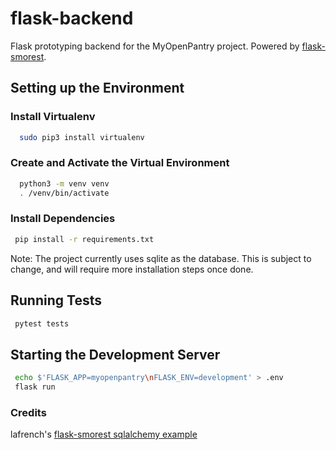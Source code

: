 # flask-backend
Flask prototyping backend for the MyOpenPantry project. Powered by [flask-smorest](https://flask-smorest.readthedocs.io/en/latest/).

## Setting up the Environment

### Install Virtualenv
```bash
  sudo pip3 install virtualenv
```

### Create and Activate the Virtual Environment
```bash
  python3 -m venv venv
  . /venv/bin/activate
```

### Install Dependencies
```bash
 pip install -r requirements.txt
```

Note: The project currently uses sqlite as the database. This is subject to change, and will require more installation steps once done.

## Running Tests
```bash
 pytest tests
```

## Starting the Development Server
```bash
 echo $'FLASK_APP=myopenpantry\nFLASK_ENV=development' > .env
 flask run
```

### Credits
lafrench's [flask-smorest sqlalchemy example](https://github.com/lafrech/flask-smorest-sqlalchemy-example)